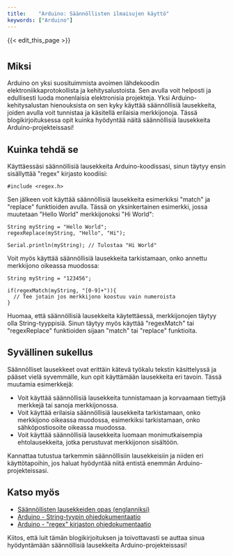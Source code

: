 ```yaml
---
title:    "Arduino: Säännöllisten ilmaisujen käyttö"
keywords: ["Arduino"]
---
```


{{< edit_this_page >}}

#
## Miksi

Arduino on yksi suosituimmista avoimen lähdekoodin elektroniikkaprotokollista ja kehitysalustoista. Sen avulla voit helposti ja edullisesti luoda monenlaisia elektronisia projekteja. Yksi Arduino-kehitysalustan hienouksista on sen kyky käyttää säännöllisiä lausekkeita, joiden avulla voit tunnistaa ja käsitellä erilaisia merkkijonoja. Tässä blogikirjoituksessa opit kuinka hyödyntää näitä säännöllisiä lausekkeita Arduino-projekteissasi!

## Kuinka tehdä se

Käyttäessäsi säännöllisiä lausekkeita Arduino-koodissasi, sinun täytyy ensin sisällyttää "regex" kirjasto koodiisi:

```Arduino
#include <regex.h>
```

Sen jälkeen voit käyttää säännöllisiä lausekkeita esimerkiksi "match" ja "replace" funktioiden avulla. Tässä on yksinkertainen esimerkki, jossa muutetaan "Hello World" merkkijonoksi "Hi World":

```Arduino
String myString = "Hello World";
regexReplace(myString, "Hello", "Hi");

Serial.println(myString); // Tulostaa "Hi World"
```

Voit myös käyttää säännöllisiä lausekkeita tarkistamaan, onko annettu merkkijono oikeassa muodossa:

```Arduino
String myString = "123456";

if(regexMatch(myString, "[0-9]+")){
  // Tee jotain jos merkkijono koostuu vain numeroista
}
```

Huomaa, että säännöllisiä lausekkeita käytettäessä, merkkijonojen täytyy olla String-tyyppisiä. Sinun täytyy myös käyttää "regexMatch" tai "regexReplace" funktioiden sijaan "match" tai "replace" funktioita.

## Syvällinen sukellus

Säännölliset lausekkeet ovat erittäin kätevä työkalu tekstin käsittelyssä ja pääset vielä syvemmälle, kun opit käyttämään lausekkeita eri tavoin. Tässä muutamia esimerkkejä:

- Voit käyttää säännöllisiä lausekkeita tunnistamaan ja korvaamaan tiettyjä merkkejä tai sanoja merkkijonossa.
- Voit käyttää erilaisia säännöllisiä lausekkeita tarkistamaan, onko merkkijono oikeassa muodossa, esimerkiksi tarkistamaan, onko sähköpostiosoite oikeassa muodossa.
- Voit käyttää säännöllisiä lausekkeita luomaan monimutkaisempia ehtolausekkeita, jotka perustuvat merkkijonon sisältöön.

Kannattaa tutustua tarkemmin säännöllisiin lausekkeisiin ja niiden eri käyttötapoihin, jos haluat hyödyntää niitä entistä enemmän Arduino-projekteissasi.

## Katso myös

- [Säännöllisten lausekkeiden opas (englanniksi)](https://www.regular-expressions.info/)
- [Arduino - String-tyypin ohjedokumentaatio](https://www.arduino.cc/reference/en/language/variables/data-types/string/)
- [Arduino - "regex" kirjaston ohjedokumentaatio](https://www.arduino.cc/reference/en/libraries/regex/)

Kiitos, että luit tämän blogikirjoituksen ja toivottavasti se auttaa sinua hyödyntämään säännöllisiä lausekkeita Arduino-projekteissasi!